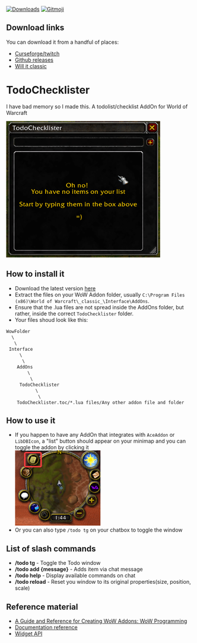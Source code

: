 [![Downloads](http://cf.way2muchnoise.eu/full_341737_downloads.svg)](https://www.curseforge.com/wow/addons/todochecklister)
[![Gitmoji](https://img.shields.io/badge/gitmoji-%20😜%20😍-FFDD67.svg)](https://gitmoji.carloscuesta.me)


## Download links
You can download it from a handful of places:
- [Curseforge/twitch](https://www.curseforge.com/wow/addons/todochecklister/files)
- [Github releases](https://github.com/AssisrMatheus/TodoChecklister/releases)
- [Will it classic](https://willitclassic.com/view/mc8DexxominWFB4i8W1a)

# TodoChecklister
I have bad memory so I made this. A todolist/checklist AddOn for World of Warcraft

![demoGif](./demo.gif)

## How to install it
- Download the latest version [here](https://github.com/AssisrMatheus/TodoChecklister/releases/)
- Extract the files on your WoW Addon folder, usually `C:\Program Files (x86)\World of Warcraft\_classic_\Interface\AddOns`.
- Ensure that the .lua files are not spread inside the AddOns folder, but rather, inside the correct `TodoChecklister` folder.
- Your files shoud look like this:
```
WowFolder
  \
   \
 Interface
     \
      \ 
    AddOns
        \
         \
     TodoChecklister
           \
            \
	TodoChecklister.toc/*.lua files/Any other addon file and folder
```

## How to use it
- If you happen to have any AddOn that integrates with `AceAddon` or `LibDBIcon`, a "list" button should appear on your minimap and you can toggle the addon by clicking it  
	![mapButton](./button.png)
- Or you can also type `/todo tg` on your chatbox to toggle the window

## List of slash commands
- **/todo tg** - Toggle the Todo window
- **/todo add {message}** - Adds item via chat message
- **/todo help** - Display available commands on chat
- **/todo reload** - Reset you window to its original properties(size, position, scale)

## Reference material

- [A Guide and Reference for Creating WoW Addons: WoW Programming](http://garde.sylvanas.free.fr/ressources/Guides/Macros-Addons/Wiley-World.of.Warcraft.Programming.A.Guide.and.Reference.for.Creating.WoW.Addons.pdf)
- [Documentation reference](http://wowprogramming.com/docs.html)
- [Widget API](https://wowwiki.fandom.com/wiki/Widget_API)
